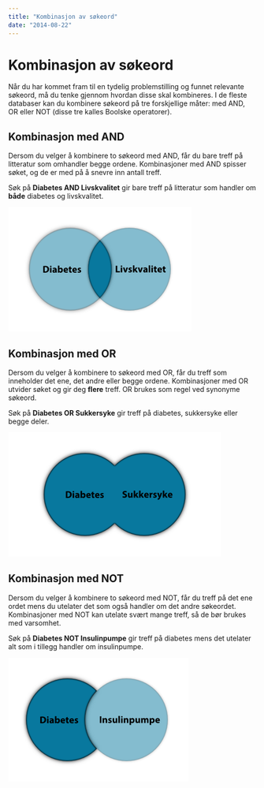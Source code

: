 ```yaml
---
title: "Kombinasjon av søkeord"
date: "2014-08-22"
---
```


# Kombinasjon av søkeord

Når du har kommet fram til en tydelig problemstilling og funnet relevante søkeord, må du tenke gjennom hvordan disse skal kombineres. I de fleste databaser kan du kombinere søkeord på tre forskjellige måter: med AND, OR eller NOT (disse tre kalles Boolske operatorer).

## Kombinasjon med AND

Dersom du velger å kombinere to søkeord med AND, får du bare treff på litteratur som omhandler begge ordene. Kombinasjoner med AND spisser søket, og de er med på å snevre inn antall treff.

Søk på **Diabetes AND Livskvalitet** gir bare treff på litteratur som handler om **både** diabetes og livskvalitet.

[![AND](../images/AND.png)](/wp-content/uploads/2014/08/AND.png)

## Kombinasjon med OR

Dersom du velger å kombinere to søkeord med OR, får du treff som inneholder det ene, det andre eller begge ordene. Kombinasjoner med OR utvider søket og gir deg **flere** treff. OR brukes som regel ved synonyme søkeord.

Søk på **Diabetes OR Sukkersyke** gir treff på diabetes, sukkersyke eller begge deler.

[![OR](../images/OR.png)](/wp-content/uploads/2014/08/OR.png)

## Kombinasjon med NOT

Dersom du velger å kombinere to søkeord med NOT, får du treff på det ene ordet mens du utelater det som også handler om det andre søkeordet. Kombinasjoner med NOT kan utelate svært mange treff, så de bør brukes med varsomhet.

Søk på **Diabetes NOT Insulinpumpe** gir treff på diabetes mens det utelater alt som i tillegg handler om insulinpumpe.

[![NOT](../images/NOT.png)](/wp-content/uploads/2014/08/NOT.png)
